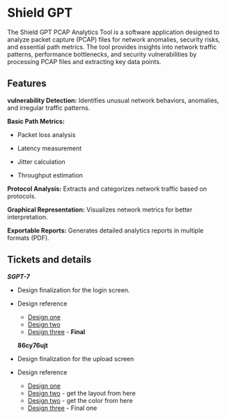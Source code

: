 # Shield GPT

The Shield GPT PCAP Analytics Tool is a software application designed to analyze packet capture (PCAP) files for network anomalies, security risks, and essential path metrics. The tool provides insights into network traffic patterns, performance bottlenecks, and security vulnerabilities by processing PCAP files and extracting key data points.

## Features

**vulnerability Detection:**
Identifies unusual network behaviors, anomalies, and irregular traffic patterns.

**Basic Path Metrics:**

- Packet loss analysis

- Latency measurement

- Jitter calculation

- Throughput estimation

**Protocol Analysis:**
Extracts and categorizes network traffic based on protocols.

**Graphical Representation:**
Visualizes network metrics for better interpretation.

**Exportable Reports:**
Generates detailed analytics reports in multiple formats (PDF).

## Tickets and details

_**SGPT-7**_

- Design finalization for the login screen.
- Design reference

  - [Design one](https://dribbble.com/shots/12069840-Hotspot-System-Login-Page)
  - [Design two](https://dribbble.com/shots/5059058-The-Glyph-Login-Form)
  - [Design three](https://dribbble.com/shots/17682332-Creative-Login-Form-Design) - **Final**

  **86cy76ujt**

- Design finalization for the upload screen
- Design reference
  - [Design one](https://dribbble.com/shots/24883726-Remake-My-Logo-AI-App)
  - [Design two](https://dribbble.com/shots/24958489-Daily-Sketch-22-File-Upload) - get the layout from here
  - [Design two](https://dribbble.com/shots/15832392-File-Upload-DailyUI-031) - get the color from here
  - [Design three](https://dribbble.com/shots/3379704-File-Upload-Ui-Design) - Final one

